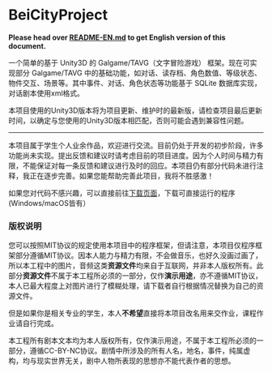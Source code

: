 # BeiCityProject

**Please head over [README-EN.md](https://github.com/confeather/BeiCityProject/blob/master/README-EN.md) to get English version of this document.**

一个简单的基于 Unity3D 的 Galgame/TAVG（文字冒险游戏） 框架。现在可实现部分 Galgame/TAVG 中的基础功能，如对话、读存档、角色数值、等级状态、物件交互、场景等。其中事件、对话、角色状态等功能基于 SQLite 数据库实现，对话剧本使用xml格式。

本项目使用的Unity3D版本将为项目更新、维护时的最新版，请检查项目最后更新时间，以确定与您使用的Unity3D版本相匹配，否则可能会遇到兼容性问题。

***

本项目属于学生个人业余作品，欢迎进行交流。目前仍处于开发的初步阶段，许多功能尚未实现。提出反馈和建议时请考虑目前的项目进度。因为个人时间与精力有限，不能保证对每一条反馈和建议进行及时的回应。本项目仍有部分代码未进行注释，我正在逐步完善。如果您能帮助完善此项目，我将不胜感激！

如果您对代码不感兴趣，可以直接前往[下载页面](https://github.com/confeather/BeiCityProject/releases)，下载可直接运行的程序(Windows/macOS皆有）

### 版权说明

您可以按照MIT协议的规定使用本项目中的程序框架，但请注意，本项目仅程序框架部分遵循MIT协议。因本人能力与精力有限，不会做音乐，也好久没画过画了，所以本工程中的图片，音频这类**资源文件**均来自于互联网，并非本人版权所有。此部分**资源文件**不属于本工程所必须的一部分，仅作**演示用途**，亦不遵循MIT协议，本人已最大程度上对图片进行了模糊处理，请下载者自行根据情况替换为自己的资源文件。

但是如果你是相关专业的学生，本人**不希望**直接将本项目改名用来交作业，课程作业请自行完成。

本工程所有剧本文本均为本人版权所有，仅作演示用途，不属于本工程所必须的一部分，遵循CC-BY-NC协议。剧情中所涉及的所有人名，地名，事件，纯属虚构，均与现实世界无关，剧中人物所表现的思想亦不能代表作者的思想。

